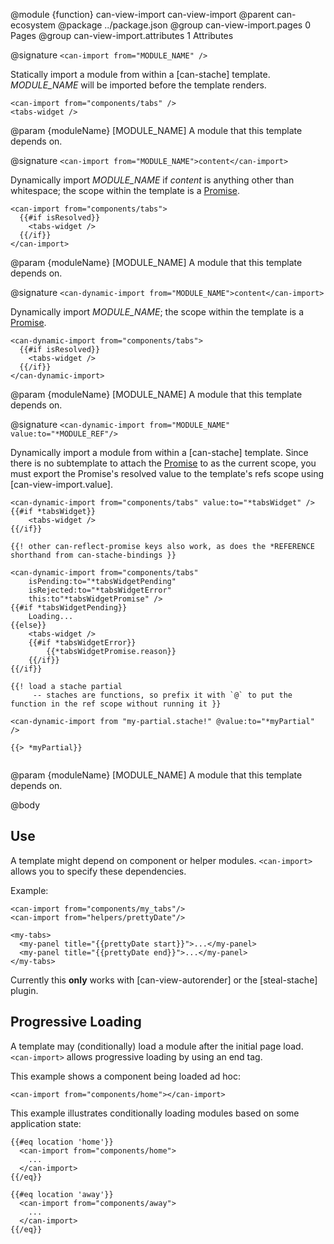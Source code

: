 @module {function} can-view-import can-view-import
@parent can-ecosystem
@package ../package.json
@group can-view-import.pages 0 Pages
@group can-view-import.attributes 1 Attributes

@signature `<can-import from="MODULE_NAME" />`

Statically import a module from within a [can-stache] template. *MODULE_NAME* will be imported before the template renders.

```
<can-import from="components/tabs" />
<tabs-widget />
```

@param {moduleName} [MODULE_NAME] A module that this template depends on.

@signature `<can-import from="MODULE_NAME">content</can-import>`

Dynamically import *MODULE_NAME* if *content* is anything other than whitespace; the scope within the template is a [Promise](https://developer.mozilla.org/en-US/docs/Web/JavaScript/Reference/Global_Objects/Promise).

```
<can-import from="components/tabs">
  {{#if isResolved}}
    <tabs-widget />
  {{/if}}
</can-import>
```

@param {moduleName} [MODULE_NAME] A module that this template depends on.

@signature `<can-dynamic-import from="MODULE_NAME">content</can-import>`

Dynamically import *MODULE_NAME*; the scope within the template is a [Promise](https://developer.mozilla.org/en-US/docs/Web/JavaScript/Reference/Global_Objects/Promise).

```
<can-dynamic-import from="components/tabs">
  {{#if isResolved}}
    <tabs-widget />
  {{/if}}
</can-dynamic-import>
```

@param {moduleName} [MODULE_NAME] A module that this template depends on.

@signature `<can-dynamic-import from="MODULE_NAME" value:to="*MODULE_REF"/>`

Dynamically import a module from within a [can-stache] template. Since there is no subtemplate to attach the [Promise](https://developer.mozilla.org/en-US/docs/Web/JavaScript/Reference/Global_Objects/Promise) to as the current scope, you must export the Promise's resolved value to the template's refs scope using [can-view-import.value].

```
<can-dynamic-import from="components/tabs" value:to="*tabsWidget" />
{{#if *tabsWidget}}
	<tabs-widget />
{{/if}}

{{! other can-reflect-promise keys also work, as does the *REFERENCE shorthand from can-stache-bindings }}

<can-dynamic-import from="components/tabs" 
	isPending:to="*tabsWidgetPending"
	isRejected:to="*tabsWidgetError"
	this:to"*tabsWidgetPromise" />
{{#if *tabsWidgetPending}}
	Loading...
{{else}}
	<tabs-widget />
	{{#if *tabsWidgetError}}
		{{*tabsWidgetPromise.reason}}
	{{/if}}
{{/if}}

{{! load a stache partial 
	 -- staches are functions, so prefix it with `@` to put the function in the ref scope without running it }}

<can-dynamic-import from "my-partial.stache!" @value:to="*myPartial" />

{{> *myPartial}}


```

@param {moduleName} [MODULE_NAME] A module that this template depends on.

@body

## Use

A template might depend on component or helper modules. `<can-import>` allows
you to specify these dependencies.

Example:

```
<can-import from="components/my_tabs"/>
<can-import from="helpers/prettyDate"/>

<my-tabs>
  <my-panel title="{{prettyDate start}}">...</my-panel>
  <my-panel title="{{prettyDate end}}">...</my-panel>
</my-tabs>
```

Currently this __only__ works with [can-view-autorender] or the [steal-stache] plugin.

## Progressive Loading

A template may (conditionally) load a module after the initial page load. `<can-import>` allows progressive loading by using an end tag.

This example shows a component being loaded ad hoc:

```
<can-import from="components/home"></can-import>
```

This example illustrates conditionally loading modules based on some application state:

```
{{#eq location 'home'}}
  <can-import from="components/home">
    ...
  </can-import>
{{/eq}}

{{#eq location 'away'}}
  <can-import from="components/away">
    ...
  </can-import>
{{/eq}}
```
